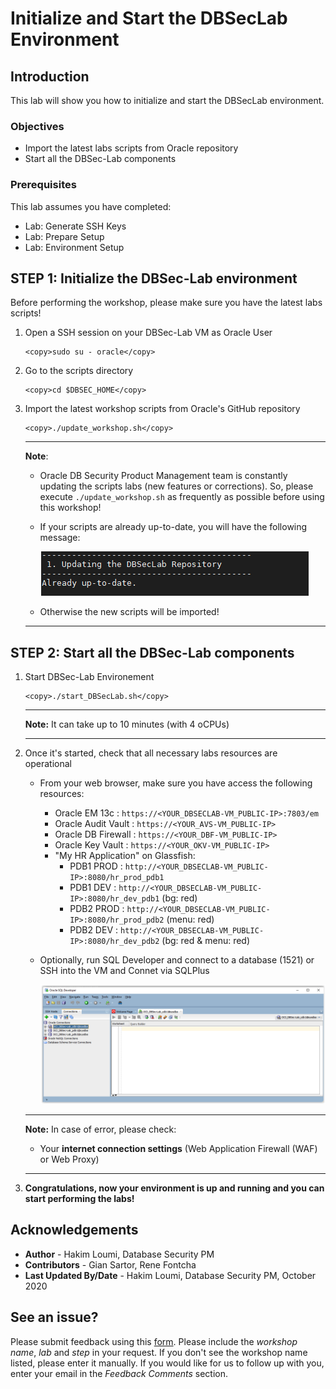 # Initialize and Start the DBSecLab Environment

## Introduction
This lab will show you how to initialize and start the DBSecLab environment.

### Objectives
-   Import the latest labs scripts from Oracle repository
-   Start all the DBSec-Lab components

### Prerequisites
This lab assumes you have completed:
   - Lab: Generate SSH Keys
   - Lab: Prepare Setup
   - Lab: Environment Setup

## **STEP 1**: Initialize the DBSec-Lab environment

Before performing the workshop, please make sure you have the latest labs scripts!

1. Open a SSH session on your DBSec-Lab VM as Oracle User

      ````
    <copy>sudo su - oracle</copy>
      ````

2. Go to the scripts directory

      ````
    <copy>cd $DBSEC_HOME</copy>
      ````

3. Import the latest workshop scripts from Oracle's GitHub repository

      ````
    <copy>./update_workshop.sh</copy>
      ````

	---
	**Note**:
	- Oracle DB Security Product Management team is constantly updating the scripts labs (new features or corrections). So, please execute `./update_workshop.sh` as frequently as possible before using this workshop!
	- If your scripts are already up-to-date, you will have the following message:

		![](./images/init-start-env-001.png)

    - Otherwise the new scripts will be imported!

	---

## **STEP 2**: Start all the DBSec-Lab components

1. Start DBSec-Lab Environement

      ````
    <copy>./start_DBSecLab.sh</copy>
      ````

	---
	**Note:** It can take up to 10 minutes (with 4 oCPUs)

	---

2. Once it's started, check that all necessary labs resources are operational

	- From your web browser, make sure you have access the following resources:
		- Oracle EM 13c      : `https://<YOUR_DBSECLAB-VM_PUBLIC-IP>:7803/em`
		- Oracle Audit Vault : `https://<YOUR_AVS-VM_PUBLIC-IP>`
		- Oracle DB Firewall : `https://<YOUR_DBF-VM_PUBLIC-IP>`
		- Oracle Key Vault   : `https://<YOUR_OKV-VM_PUBLIC-IP>`
		- "My HR Application" on Glassfish:
			- PDB1 PROD        : `http://<YOUR_DBSECLAB-VM_PUBLIC-IP>:8080/hr_prod_pdb1`
			- PDB1 DEV         : `http://<YOUR_DBSECLAB-VM_PUBLIC-IP>:8080/hr_dev_pdb1`   (bg: red)
		  	- PDB2 PROD        : `http://<YOUR_DBSECLAB-VM_PUBLIC-IP>:8080/hr_prod_pdb2`  (menu: red)
		  	- PDB2 DEV         : `http://<YOUR_DBSECLAB-VM_PUBLIC-IP>:8080/hr_dev_pdb2`   (bg: red & menu: red)

	- Optionally, run SQL Developer and connect to a database (1521) or SSH into the VM and Connet via SQLPlus

		![](./images/init-start-env-002.png)

   	---
   	**Note:** In case of error, please check:
   	- Your **internet connection settings** (Web Application Firewall (WAF) or Web Proxy)

   	---

3. **Congratulations, now your environment is up and running and you can start performing the labs!**

## Acknowledgements
- **Author** - Hakim Loumi, Database Security PM
- **Contributors** - Gian Sartor, Rene Fontcha
- **Last Updated By/Date** - Hakim Loumi, Database Security PM, October 2020

## See an issue?
Please submit feedback using this [form](https://apexapps.oracle.com/pls/apex/f?p=133:1:::::P1_FEEDBACK:1). Please include the *workshop name*, *lab* and *step* in your request.  If you don't see the workshop name listed, please enter it manually. If you would like for us to follow up with you, enter your email in the *Feedback Comments* section.
